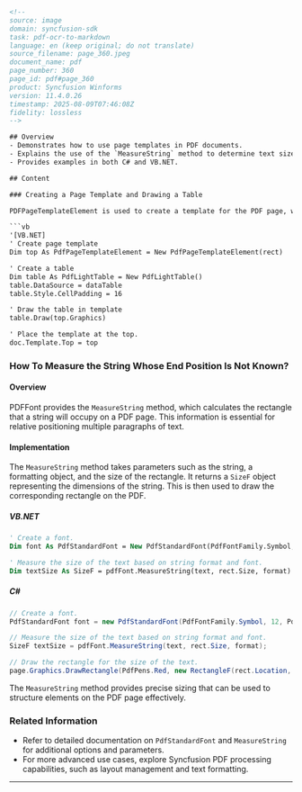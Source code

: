 ```html
<!-- 
source: image
domain: syncfusion-sdk
task: pdf-ocr-to-markdown
language: en (keep original; do not translate)
source_filename: page_360.jpeg
document_name: pdf
page_number: 360
page_id: pdf#page_360
product: Syncfusion Winforms
version: 11.4.0.26
timestamp: 2025-08-09T07:46:08Z
fidelity: lossless
-->

## Overview
- Demonstrates how to use page templates in PDF documents.
- Explains the use of the `MeasureString` method to determine text size.
- Provides examples in both C# and VB.NET.

## Content

### Creating a Page Template and Drawing a Table

PDFPageTemplateElement is used to create a template for the PDF page, where a table is drawn. The following code examples illustrate the process of creating a template, drawing a table, and placing the template at the top of the page.

```vb
'[VB.NET]
' Create page template
Dim top As PdfPageTemplateElement = New PdfPageTemplateElement(rect)

' Create a table
Dim table As PdfLightTable = New PdfLightTable()
table.DataSource = dataTable
table.Style.CellPadding = 16

' Draw the table in template
table.Draw(top.Graphics)

' Place the template at the top.
doc.Template.Top = top
```

### How To Measure the String Whose End Position Is Not Known?

#### Overview
PDFFont provides the `MeasureString` method, which calculates the rectangle that a string will occupy on a PDF page. This information is essential for relative positioning multiple paragraphs of text.

#### Implementation

The `MeasureString` method takes parameters such as the string, a formatting object, and the size of the rectangle. It returns a `SizeF` object representing the dimensions of the string. This is then used to draw the corresponding rectangle on the PDF.

##### VB.NET

```vb
' Create a font.
Dim font As PdfStandardFont = New PdfStandardFont(PdfFontFamily.Symbol, 12, PdfFontStyle.Bold)

' Measure the size of the text based on string format and font.
Dim textSize As SizeF = pdfFont.MeasureString(text, rect.Size, format)
```

##### C# 

```csharp
// Create a font.
PdfStandardFont font = new PdfStandardFont(PdfFontFamily.Symbol, 12, PdfFontStyle.Bold);

// Measure the size of the text based on string format and font.
SizeF textSize = pdfFont.MeasureString(text, rect.Size, format);

// Draw the rectangle for the size of the text.
page.Graphics.DrawRectangle(PdfPens.Red, new RectangleF(rect.Location, textSize));
```

The `MeasureString` method provides precise sizing that can be used to structure elements on the PDF page effectively.

### Related Information

- Refer to detailed documentation on `PdfStandardFont` and `MeasureString` for additional options and parameters.
- For more advanced use cases, explore Syncfusion PDF processing capabilities, such as layout management and text formatting.

---

<!-- tags: [syncfusion, pdf, document, template, measurement, table, fontsize] keywords: [MeasureString, PdfPageTemplateElement, PdfLightTable, PdfStandardFont, text positioning, document layout] -->
```